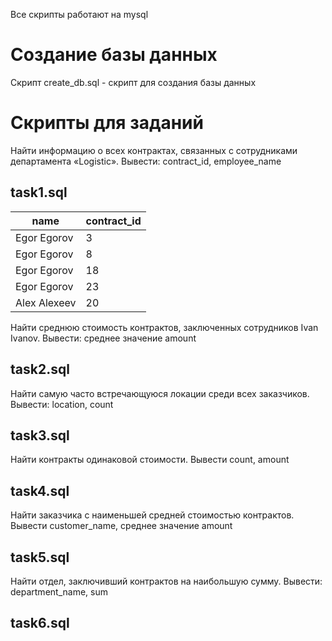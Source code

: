 Все скрипты работают на mysql
# Создание базы данных
Скрипт create_db.sql - скрипт для создания базы данных
# Скрипты для заданий
Найти информацию о всех контрактах, связанных с сотрудниками департамента «Logistic». Вывести: contract_id, employee_name

## task1.sql

|name        | contract_id |
|------------|-------------|
|Egor Egorov | 3           |
|Egor Egorov | 8           |
|Egor Egorov | 18          |
|Egor Egorov | 23          |
|Alex Alexeev|20           |

Найти среднюю стоимость контрактов, заключенных сотрудников Ivan Ivanov. Вывести: среднее значение amount

## task2.sql

Найти самую часто встречающуюся локации среди всех заказчиков. Вывести: location, count

## task3.sql

Найти контракты одинаковой стоимости. Вывести count, amount

## task4.sql

Найти заказчика с наименьшей средней стоимостью контрактов. Вывести customer_name, среднее значение amount

## task5.sql

Найти отдел, заключивший контрактов на наибольшую сумму. Вывести: department_name, sum

## task6.sql
